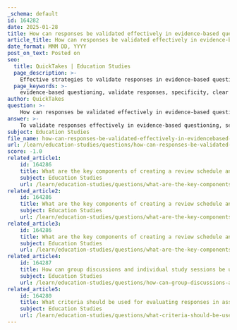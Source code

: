 ```yaml
---
_schema: default
id: 164282
date: 2025-01-28
title: How can responses be validated effectively in evidence-based questioning?
article_title: How can responses be validated effectively in evidence-based questioning?
date_format: MMM DD, YYYY
post_on_text: Posted on
seo:
  title: QuickTakes | Education Studies
  page_description: >-
    Effective strategies to validate responses in evidence-based questioning include encouraging specificity, using clear language, defining key terms, avoiding leading questions, promoting critical thinking, providing context, and facilitating feedback and discussion.
  page_keywords: >-
    evidence-based questioning, validate responses, specificity, clear language, operational definitions, unbiased questions, critical thinking, context, feedback, discussion
author: QuickTakes
question: >-
    How can responses be validated effectively in evidence-based questioning?
answer: >-
    To validate responses effectively in evidence-based questioning, several strategies can be employed:\n\n1. **Encourage Specificity**: Ask students to provide specific examples or data from the material to support their answers. For instance, instead of asking, "What do you think about the author's argument?" you could ask, "What specific evidence from the text supports your view on the author's argument?" This prompts students to engage directly with the content and articulate their reasoning.\n\n2. **Use Clear and Precise Language**: Ensure that questions are framed clearly to avoid ambiguity. For example, instead of asking, "What do you think about the president's policies?" specify which policies you are referring to. This clarity helps students focus their responses and reduces the risk of misinterpretation.\n\n3. **Operational Definitions**: Clearly define any key terms or concepts used in the questions. This ensures that all respondents have a consistent understanding of what is being asked, which is crucial for validating their responses.\n\n4. **Avoid Leading Questions**: Structure questions neutrally to prevent bias. For example, instead of asking, "Do you agree that the new policy is beneficial?" rephrase it to, "What are your thoughts on the new policy?" This allows for a range of responses and helps validate the authenticity of the answers provided.\n\n5. **Encourage Critical Thinking**: Prompt students to evaluate their own responses critically. Ask them to consider potential biases in their reasoning or the evidence they are using. This self-reflection can lead to more robust and validated responses.\n\n6. **Provide Context for Questions**: When asking questions, provide context that helps students understand the relevance of the evidence they need to provide. This can enhance their ability to connect their answers to the material effectively.\n\n7. **Feedback and Discussion**: After responses are given, engage in a discussion that allows students to elaborate on their answers and the evidence they provided. This dialogue can help clarify their reasoning and validate their responses through peer interaction.\n\nBy implementing these strategies, educators can enhance the effectiveness of evidence-based questioning and ensure that student responses are well-supported and validated.
subject: Education Studies
file_name: how-can-responses-be-validated-effectively-in-evidencebased-questioning.md
url: /learn/education-studies/questions/how-can-responses-be-validated-effectively-in-evidencebased-questioning
score: -1.0
related_article1:
    id: 164286
    title: What are the key components of creating a review schedule and allocating resources effectively?
    subject: Education Studies
    url: /learn/education-studies/questions/what-are-the-key-components-of-creating-a-review-schedule-and-allocating-resources-effectively
related_article2:
    id: 164286
    title: What are the key components of creating a review schedule and allocating resources effectively?
    subject: Education Studies
    url: /learn/education-studies/questions/what-are-the-key-components-of-creating-a-review-schedule-and-allocating-resources-effectively
related_article3:
    id: 164286
    title: What are the key components of creating a review schedule and allocating resources effectively?
    subject: Education Studies
    url: /learn/education-studies/questions/what-are-the-key-components-of-creating-a-review-schedule-and-allocating-resources-effectively
related_article4:
    id: 164287
    title: How can group discussions and individual study sessions be utilized as effective review methods?
    subject: Education Studies
    url: /learn/education-studies/questions/how-can-group-discussions-and-individual-study-sessions-be-utilized-as-effective-review-methods
related_article5:
    id: 164280
    title: What criteria should be used for evaluating responses in assessments?
    subject: Education Studies
    url: /learn/education-studies/questions/what-criteria-should-be-used-for-evaluating-responses-in-assessments
---
```


&nbsp;